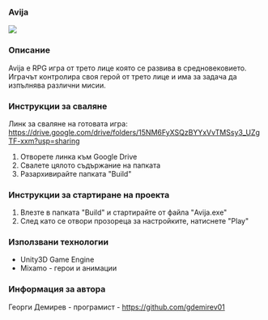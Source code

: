 ### Avija 

![](https://i.imgur.com/ANPKzGy.png)

### Описание 

Avija е RPG игра от трето лице която се развива в средновековието. Играчът контролира своя герой от трето лице и има за задача да изпълнява различни мисии. 

### Инструкции за сваляне

Линк за сваляне на готовата игра: https://drive.google.com/drive/folders/15NM6FyXSQzBYYxVvTMSsy3_UZgTF-xxm?usp=sharing

1) Отворете линка към Google Drive
2) Свалете цялото съдържание на папката
3) Разархивирайте папката "Build"

### Инструкции за стартиране на проекта

1) Влезте в папката "Build" и стартирайте от файла "Avija.exe"
2) След като се отвори прозореца за настройките, натиснете "Play"

### Използвани технологии 

* Unity3D Game Engine
* Mixamo - герои и анимации

### Информация за автора

Георги Демирев - програмист - https://github.com/gdemirev01
